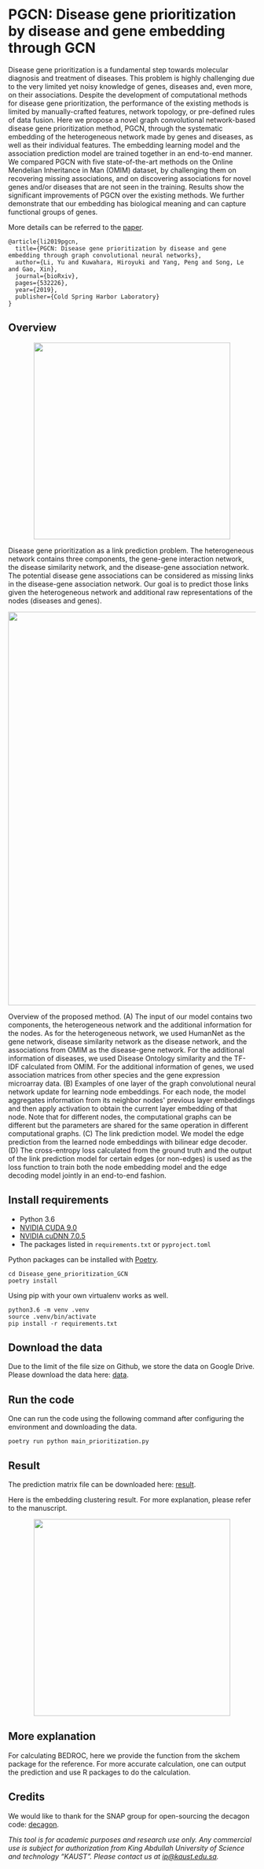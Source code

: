 # PGCN: Disease gene prioritization by disease and gene embedding through GCN
Disease gene prioritization is a fundamental step towards molecular diagnosis and treatment of diseases. This problem is highly challenging due to the very limited yet noisy knowledge of genes, diseases and, even more, on their associations. Despite the development of computational methods for disease gene prioritization, the performance of the existing methods is limited by manually-crafted features, network topology, or pre-defined rules of data fusion. Here we propose a novel graph convolutional network-based disease gene prioritization method, PGCN, through the systematic embedding of the heterogeneous network made by genes and diseases, as well as their individual features. The embedding learning model and the association prediction model are trained together in an end-to-end manner. We compared PGCN with five state-of-the-art methods on the Online Mendelian Inheritance in Man (OMIM) dataset, by challenging them on recovering missing associations, and on discovering associations for novel genes and/or diseases that are not seen in the training. Results show the significant improvements of PGCN over the existing methods. We further demonstrate that our embedding has biological meaning and can capture functional groups of genes.

More details can be referred to the [paper](https://www.biorxiv.org/content/10.1101/532226v1).

```
@article{li2019pgcn,
  title={PGCN: Disease gene prioritization by disease and gene embedding through graph convolutional neural networks},
  author={Li, Yu and Kuwahara, Hiroyuki and Yang, Peng and Song, Le and Gao, Xin},
  journal={bioRxiv},
  pages={532226},
  year={2019},
  publisher={Cold Spring Harbor Laboratory}
}
```

## Overview
<p align="center">
<img src="https://github.com/lykaust15/Disease_gene_prioritization_GCN/blob/master/figures/link_prediction.png" width="400"/>
</p>
Disease gene prioritization as a link prediction problem. The heterogeneous network contains three components, the gene-gene interaction network, the disease similarity network, and the disease-gene association network. The potential disease gene associations can be considered as missing links in the disease-gene association network. Our goal is to predict those links given the heterogeneous network and additional raw representations of the nodes (diseases and genes).

<p align="center">
<img src="https://github.com/lykaust15/Disease_gene_prioritization_GCN/blob/master/figures/gcn.png" width="800"/>
</p>
Overview of the proposed method. (A) The input of our model contains two components, the heterogeneous network and the additional information for the nodes. As for the heterogeneous network, we used HumanNet as the gene network, disease similarity network as the disease network, and the associations from OMIM as the disease-gene network. For the additional information of diseases, we used Disease Ontology similarity and the TF-IDF calculated from OMIM. For the additional information of genes, we used association matrices from other species and the gene expression microarray data. (B) Examples of one layer of the graph convolutional neural network update for learning node embeddings. For each node, the model aggregates information from its neighbor nodes' previous layer embeddings and then apply activation to obtain the current layer embedding of that node. Note that for different nodes, the computational graphs can be different but the parameters are shared for the same operation in different computational graphs. (C) The link prediction model. We model the edge prediction from the learned node embeddings with bilinear edge decoder. (D) The cross-entropy loss calculated from the ground truth and the output of the link prediction model for certain edges (or non-edges) is used as the loss function to train both the node embedding model and the edge decoding model jointly in an end-to-end fashion.

## Install requirements
- Python 3.6
- [NVIDIA CUDA 9.0](https://developer.nvidia.com/cuda-90-download-archive)
- [NVIDIA cuDNN 7.0.5](https://developer.nvidia.com/rdp/cudnn-archive)
- The packages listed in `requirements.txt` or `pyproject.toml`

Python packages can be installed with [Poetry](https://python-poetry.org/).  

```
cd Disease_gene_prioritization_GCN
poetry install
```

Using pip with your own virtualenv works as well.  

```
python3.6 -m venv .venv
source .venv/bin/activate
pip install -r requirements.txt
```

## Download the data
Due to the limit of the file size on Github, we store the data on Google Drive. Please download the data here: 
[data](https://drive.google.com/open?id=18yPVBjAvjtqLolno2RTAYt0Y_P-Hbdq7).

## Run the code
One can run the code using the following command after configuring the environment and downloading the data.  

```
poetry run python main_prioritization.py
```

## Result
The prediction matrix file can be downloaded here: [result](https://drive.google.com/open?id=1CDCrL9qmlirJUktnUULprUbDj9oUY0-W).

Here is the embedding clustering result. For more explanation, please refer to the manuscript.
<p align="center">
<img src="https://github.com/lykaust15/Disease_gene_prioritization_GCN/blob/master/figures/embedding.png" width="400"/>
</p>

## More explanation
For calculating BEDROC, here we provide the function from the skchem package for the reference. For more accurate calculation, one can output the prediction and use R packages to do the calculation.


## Credits
We would like to thank for the SNAP group for open-sourcing the decagon code: [decagon](https://github.com/marinkaz/decagon).

*This tool is for academic purposes and research use only. Any commercial use is subject for authorization from King Abdullah University of Science and technology “KAUST”. Please contact us at ip@kaust.edu.sa.*
